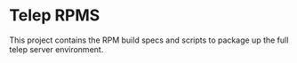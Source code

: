 Telep RPMS
==========

This project contains the RPM build specs and scripts to package up the full telep server environment.
